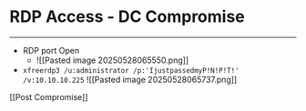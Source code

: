 # RDP Access - DC Compromise
---
- RDP port Open
	- ![[Pasted image 20250528065550.png]]
- `xfreerdp3 /u:administrator /p:'IjustpassedmyP!N!P!T!' /v:10.10.10.225`
		![[Pasted image 20250528065737.png]]

[[Post Compromise]]